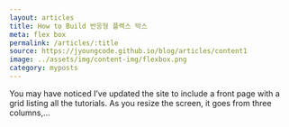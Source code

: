 ```yaml
---
layout: articles
title: How to Build 반응형 플렉스 박스
meta: flex box
permalink: /articles/:title
source: https://jyoungcode.github.io/blog/articles/content1
image: ../assets/img/content-img/flexbox.png
category: myposts
---
```


You may have noticed I’ve updated the site to include a front page with a grid listing all the tutorials. As you resize the screen, it goes from three columns,…